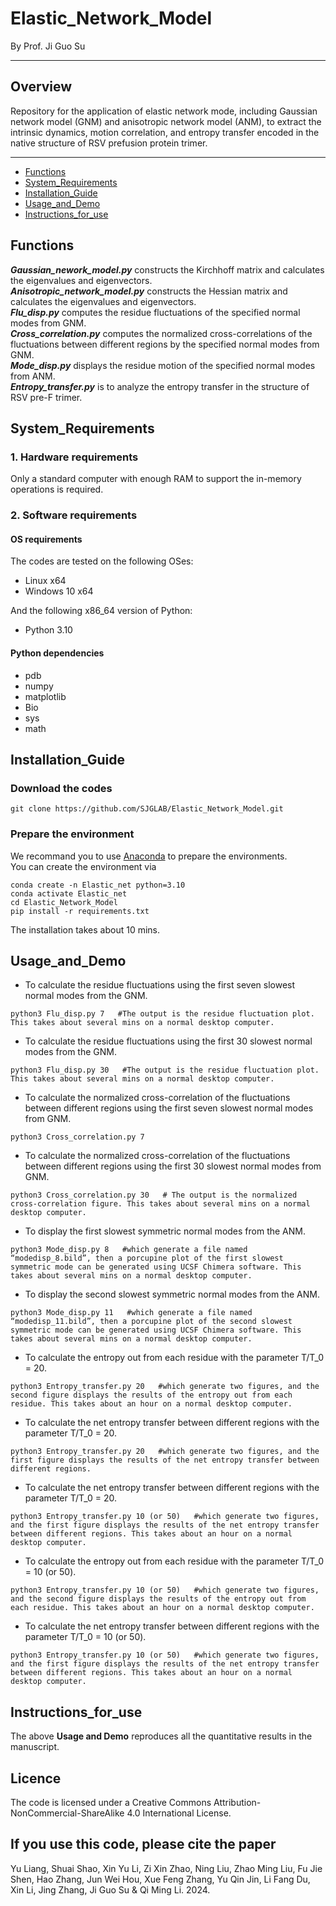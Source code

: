 # Elastic_Network_Model
By Prof. Ji Guo Su
****
## Overview
Repository for the application of elastic network mode, including Gaussian network model (GNM) and anisotropic network model (ANM), to extract the intrinsic dynamics, motion correlation, and entropy transfer encoded in the native structure of RSV prefusion protein trimer. 
****
- [Functions](#Functions)
- [System_Requirements](#System_Requirements)
- [Installation_Guide](#Installation_Guide)
- [Usage_and_Demo](#Usage_and_Demo)
- [Instructions_for_use](#Instructions_for_use)

## Functions
***Gaussian_nework_model.py***  constructs the Kirchhoff matrix and calculates the eigenvalues and eigenvectors.  
***Anisotropic_network_model.py***  constructs the Hessian matrix and calculates the eigenvalues and eigenvectors.  
***Flu_disp.py***  computes the residue fluctuations of the specified normal modes from GNM.  
***Cross_correlation.py***  computes the normalized cross-correlations of the fluctuations between different regions by the specified normal modes from GNM.  
***Mode_disp.py***  displays the residue motion of the specified normal modes from ANM.  
***Entropy_transfer.py***  is to analyze the entropy transfer in the structure of RSV pre-F trimer.  

## System_Requirements
### **1. Hardware requirements**  

Only a standard computer with enough RAM to support the in-memory operations is required.  

### **2. Software requirements**  

#### OS requirements  
The codes are tested on the following OSes:   
- Linux x64  
- Windows 10 x64

And the following x86_64 version of Python:  
- Python 3.10
  
#### Python dependencies  
- pdb  
- numpy   
- matplotlib
- Bio 
- sys  
- math

## Installation_Guide
### Download the codes
```
git clone https://github.com/SJGLAB/Elastic_Network_Model.git
```
### Prepare the environment
We recommand you to use [Anaconda](https://www.anaconda.com/) to prepare the environments.  
You can create the environment via  
```
conda create -n Elastic_net python=3.10
conda activate Elastic_net
cd Elastic_Network_Model
pip install -r requirements.txt
```
The installation takes about 10 mins. 

## Usage_and_Demo
* To calculate the residue fluctuations using the first seven slowest normal modes from the GNM.
```
python3 Flu_disp.py 7   #The output is the residue fluctuation plot. This takes about several mins on a normal desktop computer.
```
* To calculate the residue fluctuations using the first 30 slowest normal modes from the GNM.
```
python3 Flu_disp.py 30   #The output is the residue fluctuation plot. This takes about several mins on a normal desktop computer.
```
* To calculate the normalized cross-correlation of the fluctuations between different regions using the first seven slowest normal modes from GNM.
```
python3 Cross_correlation.py 7
```
* To calculate the normalized cross-correlation of the fluctuations between different regions using the first 30 slowest normal modes from GNM.
```
python3 Cross_correlation.py 30   # The output is the normalized cross-correlation figure. This takes about several mins on a normal desktop computer.
```
* To display the first slowest symmetric normal modes from the ANM.
```
python3 Mode_disp.py 8   #which generate a file named “modedisp_8.bild”, then a porcupine plot of the first slowest symmetric mode can be generated using UCSF Chimera software. This takes about several mins on a normal desktop computer.
```
* To display the second slowest symmetric normal modes from the ANM.
``` 
python3 Mode_disp.py 11   #which generate a file named “modedisp_11.bild”, then a porcupine plot of the second slowest symmetric mode can be generated using UCSF Chimera software. This takes about several mins on a normal desktop computer.
```
* To calculate the entropy out from each residue with the parameter T/T_0 = 20.
```
python3 Entropy_transfer.py 20   #which generate two figures, and the second figure displays the results of the entropy out from each residue. This takes about an hour on a normal desktop computer.
```
* To calculate the net entropy transfer between different regions with the parameter T/T_0 = 20.
```
python3 Entropy_transfer.py 20   #which generate two figures, and the first figure displays the results of the net entropy transfer between different regions.
```
* To calculate the net entropy transfer between different regions with the parameter T/T_0 = 20.
```
python3 Entropy_transfer.py 10 (or 50)   #which generate two figures, and the first figure displays the results of the net entropy transfer between different regions. This takes about an hour on a normal desktop computer.
```
* To calculate the entropy out from each residue with the parameter T/T_0 = 10 (or 50).
```
python3 Entropy_transfer.py 10 (or 50)   #which generate two figures, and the second figure displays the results of the entropy out from each residue. This takes about an hour on a normal desktop computer.
```
* To calculate the net entropy transfer between different regions with the parameter T/T_0 = 10 (or 50).
```
python3 Entropy_transfer.py 10 (or 50)   #which generate two figures, and the first figure displays the results of the net entropy transfer between different regions. This takes about an hour on a normal desktop computer.
```

## Instructions_for_use
The above **Usage and Demo** reproduces all the quantitative results in the manuscript.

## Licence
The code is licensed under a Creative Commons Attribution-NonCommercial-ShareAlike 4.0 International License.

## If you use this code, please cite the paper
Yu Liang, Shuai Shao, Xin Yu Li, Zi Xin Zhao, Ning Liu, Zhao Ming Liu, Fu Jie Shen, Hao Zhang, Jun Wei Hou, Xue Feng Zhang, Yu Qin Jin, Li Fang Du, Xin Li, Jing Zhang, Ji Guo Su & Qi Ming Li. 2024.

